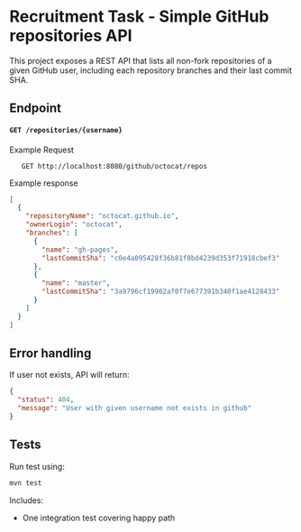 # Recruitment Task - Simple GitHub repositories API

This project exposes a REST API that lists all non-fork repositories of a given GitHub user, 
including each repository branches and their last commit SHA.

## Endpoint
#### `GET /repositories/{username}`

Example Request
```curl
   GET http://localhost:8080/github/octocat/repos
```

Example response
```json
[
  {
    "repositoryName": "octocat.github.io",
    "ownerLogin": "octocat",
    "branches": [
      {
        "name": "gh-pages",
        "lastCommitSha": "c0e4a095428f36b81f0bd4239d353f71918cbef3"
      },
      {
        "name": "master",
        "lastCommitSha": "3a9796cf19902af0f7e677391b340f1ae4128433"
      }
    ]
  }
]
```

## Error handling
If user not exists, API will return:
```json
{
  "status": 404,
  "message": "User with given username not exists in github"
}
```

## Tests
Run test using:
```bash
mvn test
```
Includes:
 * One integration test covering happy path